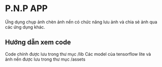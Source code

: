 # P.N.P APP

Ứng dụng chụp ảnh chèn ảnh nền có chức năng lưu ảnh và chia sẻ ảnh qua các ứng dụng khác. 

## Hướng dẫn xem code

Code chính được lưu trong thư mục /lib
Các model của tensorflow lite và ảnh nền được lưu trong thư mục /assets

